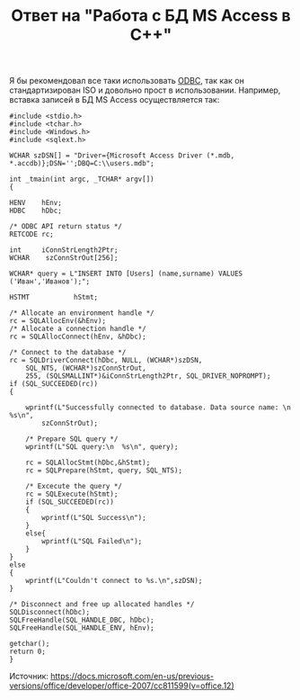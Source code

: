 ﻿---
title: "Ответ на \"Работа с БД MS Access в С++\""
se.owner.user_id: 240512
se.owner.display_name: "MSDN.WhiteKnight"
se.owner.link: "https://ru.stackoverflow.com/users/240512/msdn-whiteknight"
se.answer_id: 863484
se.question_id: 860645
se.post_type: answer
se.score: 1
se.is_accepted: False
---
<p>Я бы рекомендовал все таки использовать <a href="https://docs.microsoft.com/en-us/sql/odbc/microsoft-open-database-connectivity-odbc?view=sql-server-2017" rel="nofollow noreferrer">ODBC</a>, так как он стандартизирован ISO и довольно прост в использовании. Например, вставка записей в БД MS Access осуществляется так:</p>

<pre><code>#include &lt;stdio.h&gt;
#include &lt;tchar.h&gt;
#include &lt;Windows.h&gt;
#include &lt;sqlext.h&gt;

WCHAR szDSN[] = "Driver={Microsoft Access Driver (*.mdb, *.accdb)};DSN='';DBQ=C:\\users.mdb";

int _tmain(int argc, _TCHAR* argv[])
{    

HENV    hEnv;
HDBC    hDbc;

/* ODBC API return status */
RETCODE rc;

int     iConnStrLength2Ptr;
WCHAR    szConnStrOut[256];

WCHAR* query = L"INSERT INTO [Users] (name,surname) VALUES ('Иван','Иванов');";

HSTMT           hStmt;

/* Allocate an environment handle */
rc = SQLAllocEnv(&amp;hEnv);
/* Allocate a connection handle */
rc = SQLAllocConnect(hEnv, &amp;hDbc);

/* Connect to the database */
rc = SQLDriverConnect(hDbc, NULL, (WCHAR*)szDSN, 
    SQL_NTS, (WCHAR*)szConnStrOut, 
    255, (SQLSMALLINT*)&amp;iConnStrLength2Ptr, SQL_DRIVER_NOPROMPT);
if (SQL_SUCCEEDED(rc)) 
{

    wprintf(L"Successfully connected to database. Data source name: \n  %s\n", 
        szConnStrOut);  

    /* Prepare SQL query */
    wprintf(L"SQL query:\n  %s\n", query);

    rc = SQLAllocStmt(hDbc,&amp;hStmt);
    rc = SQLPrepare(hStmt, query, SQL_NTS);   

    /* Excecute the query */
    rc = SQLExecute(hStmt); 
    if (SQL_SUCCEEDED(rc)) 
    {
        wprintf(L"SQL Success\n");
    }
    else{
        wprintf(L"SQL Failed\n");
    }
}
else
{
    wprintf(L"Couldn't connect to %s.\n",szDSN);
}

/* Disconnect and free up allocated handles */
SQLDisconnect(hDbc);
SQLFreeHandle(SQL_HANDLE_DBC, hDbc);
SQLFreeHandle(SQL_HANDLE_ENV, hEnv);

getchar();
return 0;
}
</code></pre>

<p>Источник: <a href="https://docs.microsoft.com/en-us/previous-versions/office/developer/office-2007/cc811599(v=office.12)" rel="nofollow noreferrer">https://docs.microsoft.com/en-us/previous-versions/office/developer/office-2007/cc811599(v=office.12)</a></p>
